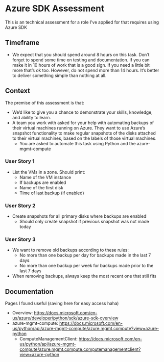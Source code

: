 # Azure SDK Assessment
This is an technical assessment for a role I've applied for that requires using Azure SDK

## Timeframe
- We expect that you should spend around 8 hours on this task. Don’t forget to spend some time on testing and documentation. If you can make it in 10 hours of work that is a good sign. If you need a little bit more that’s ok too. However, do not spend more than 14 hours. It’s better to deliver something simple than nothing at all.

## Context
The premise of this assessment is that:
- We’d like to give you a chance to demonstrate your skills, knowledge, and ability to learn.
- A team you work with asked for your help with automating backups of their virtual machines running on Azure. They want to use Azure’s snapshot functionality to make regular snapshots of the disks attached to their virtual machines, based on the labels of those virtual machines.
  - You are asked to automate this task using Python and the azure-mgmt-compute
  
 ### User Story 1
- List the VMs in a zone. Should print:
  - Name of the VM instance
  - If backups are enabled
  - Name of the first disk
  - Time of last backup (if enabled)
  
### User Story 2
- Create snapshots for all primary disks where backups are enabled
  - Should only create snapshot if previous snapshot was not made today

### User Story 3
- We want to remove old backups according to these rules:
  - No more than one backup per day for backups made in the last 7 days
  - No more than one backup per week for backups made prior to the last 7 days
- When removing backups, always keep the most recent one that still fits

## Documentation
Pages I found useful (saving here for easy access haha)
- Overview: https://docs.microsoft.com/en-us/azure/developer/python/sdk/azure-sdk-overview
- azure-mgmt-compute: https://docs.microsoft.com/en-us/python/api/azure-mgmt-compute/azure.mgmt.compute?view=azure-python
  - ComputeManagementClient: https://docs.microsoft.com/en-us/python/api/azure-mgmt-compute/azure.mgmt.compute.computemanagementclient?view=azure-python
